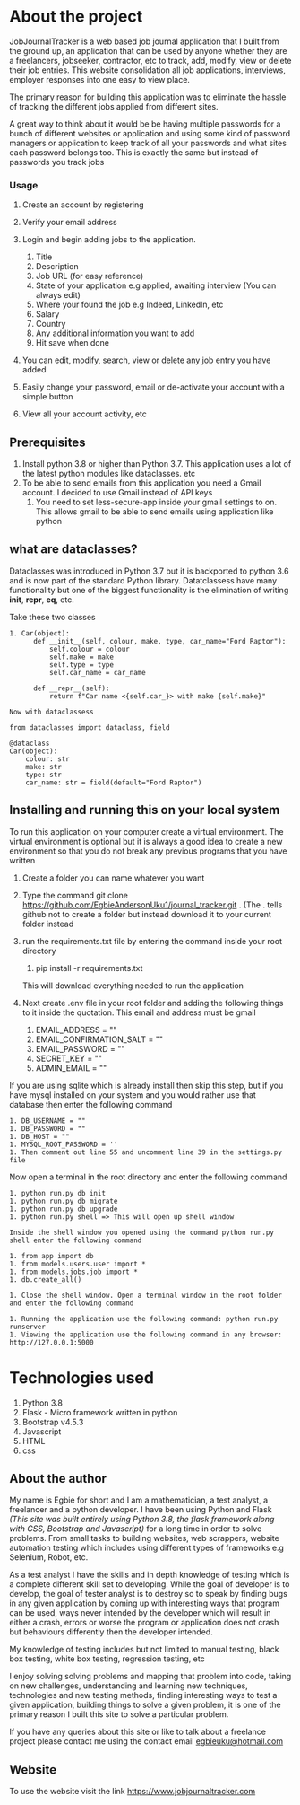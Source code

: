 # About the project

JobJournalTracker is a web based job journal application that I built from the ground up, 
an application that can be used by anyone whether they are a freelancers, jobseeker, contractor, etc to track, add, modify,
view or delete their job entries. This website consolidation all job applications, interviews, employer responses into one 
easy to view place. 

The primary reason for building this application was to eliminate the hassle of tracking the 
different jobs applied from different sites.

A great way to think about it would be be having multiple passwords for a bunch of different websites or 
application and using some kind of password managers or application to keep track of all your passwords and what
sites each password belongs too. This is exactly the same but instead of passwords you track jobs
 
### Usage

1. Create an account by registering
2. Verify your email address
3. Login and begin adding jobs to the application. 
    1. Title
    1. Description
    1. Job URL (for easy reference)
    1. State of your application e.g applied, awaiting interview (You can always edit)   
    1. Where your found the job e.g Indeed, Linkedln, etc
    1. Salary
    1. Country
    1. Any additional information you want to add
    1. Hit save when done

4. You can edit, modify, search, view or delete any job entry you have added
5. Easily change your password, email or de-activate your account with a simple button
6. View all your account activity, etc         


## Prerequisites
1. Install python 3.8 or higher than Python 3.7. This application uses a lot of the latest python modules like dataclasses. etc
1. To be able to send emails from this application you need a Gmail account. I decided to use Gmail instead of API keys
    1. You need to set less-secure-app inside your gmail settings to on. This allows gmail
    to be able to send emails using application like python

## what are dataclasses?
Dataclasses was introduced in Python 3.7 but it is backported to python 3.6 and is now part of the standard Python library. Datatclassess have many functionality but one of the biggest functionality is the elimination of writing __init__, __repr__, __eq__, etc. 

Take these two classes

    1. Car(object):
          def __init__(self, colour, make, type, car_name="Ford Raptor"):
              self.colour = colour
              self.make = make
              self.type = type
              self.car_name = car_name
          
          def __repr__(self):
              return f"Car name <{self.car_}> with make {self.make}"
    
    Now with dataclassess
    
    from dataclasses import dataclass, field
    
    @dataclass
    Car(object):
        colour: str
        make: str
        type: str
        car_name: str = field(default="Ford Raptor")
          
    
  

## Installing and running this on your local system
To run this application on your computer create a virtual environment. The virtual environment is optional but it
is always a good idea to create a new environment so that you do not break any previous programs that you have written

1. Create a folder you can name whatever you want
1. Type the command git clone https://github.com/EgbieAndersonUku1/journal_tracker.git . (The . tells github not to create a folder but instead 
   download it to your current folder instead
1.  run the requirements.txt file by entering the command inside your root directory

    1. pip install -r requirements.txt
    
    This will download everything needed to run the application
    
1. Next create .env file in your root folder and adding the following things to it inside the quotation. This email and address must be gmail


    1. EMAIL_ADDRESS = ""
    1. EMAIL_CONFIRMATION_SALT = ""
    1. EMAIL_PASSWORD = ""
    1. SECRET_KEY = ""
    1. ADMIN_EMAIL = ""
  
If you are using sqlite which is already install then skip this step, but if you have mysql installed on your system 
and you would rather use that database then enter the following command

    1. DB_USERNAME = ""
    1. DB_PASSWORD = ""
    1. DB_HOST = ""
    1. MYSQL_ROOT_PASSWORD = ''
    1. Then comment out line 55 and uncomment line 39 in the settings.py file


Now open a terminal in the root directory and enter the following command

    1. python run.py db init
    1. python run.py db migrate
    1. python run.py db upgrade
    1. python run.py shell => This will open up shell window
    
    Inside the shell window you opened using the command python run.py shell enter the following command
    
    1. from app import db
    1. from models.users.user import *
    1. from models.jobs.job import *
    1. db.create_all()
    
    1. Close the shell window. Open a terminal window in the root folder and enter the following command
    
    1. Running the application use the following command: python run.py runserver
    1. Viewing the application use the following command in any browser: http://127.0.0.1:5000 


 
# Technologies used 

1. Python 3.8
1. Flask - Micro framework written in python
1. Bootstrap v4.5.3
1. Javascript
1. HTML
1. css



## About the author

 My name is Egbie for short and I am a mathematician, a test analyst, a freelancer and a python developer. I have been
using Python and Flask <em>(This site was built entirely using Python 3.8, the flask framework along with
CSS, Bootstrap and Javascript) </em> for a long time in order to solve problems. 
From small tasks to building websites, web scrappers, website automation testing which includes
using different types of frameworks e.g Selenium, Robot, etc.

         
As a test analyst I have the skills and in depth knowledge of testing which is
a complete different skill set to developing. While the goal of developer is to develop, the goal of tester analyst is to
destroy so to speak by finding bugs in any given application by coming up with interesting
ways that program can be used, ways never intended by the developer which will result in either a crash, errors or worse the
program or application does not crash but behaviours differently then the developer intended.

My knowledge of testing includes but not limited to manual testing, black box testing, white box testing, regression testing, etc

I enjoy solving solving problems and mapping that problem into code, taking on new challenges, understanding and learning
new techniques, technologies and new testing methods, finding interesting ways to test a given application, 
building things to solve a given problem, it is one of the primary reason I built this site to solve a particular problem.

        
If you have any queries about this site or like to talk about a freelance project please contact me using the contact
email <a href="#">egbieuku@hotmail.com</a>



## Website
To use the website visit the link https://www.jobjournaltracker.com
